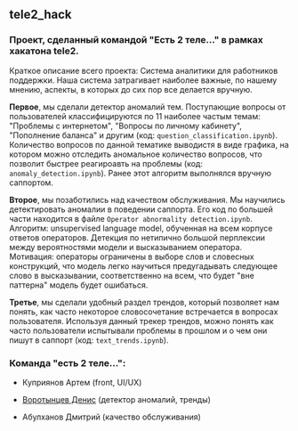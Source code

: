 ## tele2_hack

### Проект, сделанный командой "Есть 2 теле..." в рамках хакатона tele2.

Краткое описание всего проекта: Система аналитики для работников поддержки. Наша система затрагивает наиболее важные, по нашему мнению, аспекты, в которых до сих пор все делается вручную. 

**Первое**, мы сделали детектор аномалий тем. Поступающие вопросы от пользователей классифицируются по 11 наиболее частым темам: "Проблемы с интернетом", "Вопросы по личному кабинету", "Пополнение баланса" и другим (код: `question_classification.ipynb`). Количество вопросов по данной тематике выводистя в виде графика, на котором можно отследить аномальное количество вопросов, что позволит быстрее реагироавть на проблемы (код: `anomaly_detection.ipynb`). Ранее этот алгоритм выполнялся вручную саппортом. 

**Второе**, мы позаботились над качеством обслуживания. Мы научились детектировать аномалии в поведении саппорта. Его код по большей части находится в файле `Operator abnormality detection.ipynb`. 
 <br> Алгоритм: unsupervised language model, обученная на всем корпусе ответов операторов. Детекция по нетипично большой перплексии между вероятностями модели и высказыванием оператора.</br>
  Мотивация: операторы ограничены в выборе слов и словесных конструкций, что модель легко научиться предугадывать следующее слово в высказывании, соответственно на всем, что будет "вне паттерна" модель будет ошибаться.

**Третье**, мы сделали удобный раздел трендов, который позволяет нам понять, как часто некоторое словосочетание встречается в вопросах пользователя. Используя данный трекер трендов, можно понять как часто пользователи испытывали проблемы в прошлом и о чем они пишут в саппорт (код: `text_trends.ipynb`).


### Команда "есть 2 теле...":

* Куприянов Артем (front, UI/UX)

* [Воротынцев Денис](https://www.linkedin.com/in/denis-vorotyntsev/) (детектор аномалий, тренды)

* Абулханов Дмитрий (качество обслуживания)
